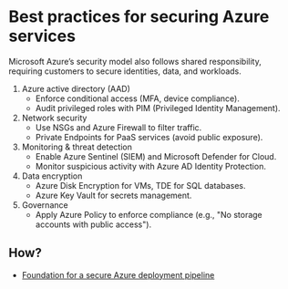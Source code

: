 # Best practices for securing Azure services

Microsoft Azure’s security model also follows shared responsibility, requiring customers to secure identities, data, and workloads.

1. Azure active directory (AAD)
   * Enforce conditional access (MFA, device compliance).
   * Audit privileged roles with PIM (Privileged Identity Management).
2. Network security
   * Use NSGs and Azure Firewall to filter traffic.
   * Private Endpoints for PaaS services (avoid public exposure).
3. Monitoring & threat detection
   * Enable Azure Sentinel (SIEM) and Microsoft Defender for Cloud.
   * Monitor suspicious activity with Azure AD Identity Protection.
4. Data encryption
   * Azure Disk Encryption for VMs, TDE for SQL databases.
   * Azure Key Vault for secrets management.
5. Governance
   * Apply Azure Policy to enforce compliance (e.g., "No storage accounts with public access").

## How?

* [Foundation for a secure Azure deployment pipeline](pipeline.md)

